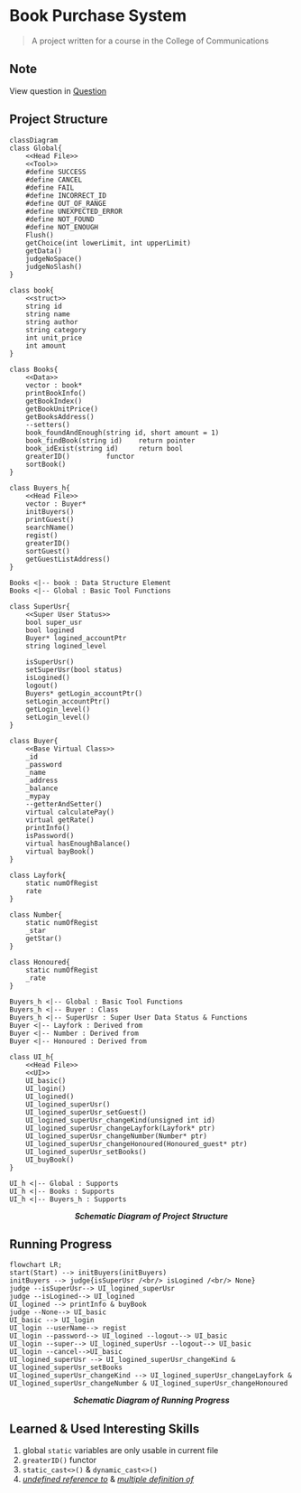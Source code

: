 # Book Purchase System

> A project written for a course in the College of Communications

## Note

View question in [Question](./Question)

## Project Structure

```mermaid
classDiagram
class Global{
	<<Head File>>
	<<Tool>>
	#define SUCCESS
	#define CANCEL
	#define FAIL
	#define INCORRECT_ID
	#define OUT_OF_RANGE
	#define UNEXPECTED_ERROR
	#define NOT_FOUND
	#define NOT_ENOUGH
	Flush()
	getChoice(int lowerLimit, int upperLimit)
	getData()
	judgeNoSpace()
	judgeNoSlash()
}

class book{
	<<struct>>
	string id
	string name
	string author
	string category
	int unit_price
	int amount
}

class Books{
	<<Data>>
	vector : book*
	printBookInfo()
	getBookIndex()
	getBookUnitPrice()
	getBooksAddress()
	--setters()
	book_foundAndEnough(string id, short amount = 1)	
	book_findBook(string id)	return pointer
	book_idExist(string id)		return bool
	greaterID()			functor
	sortBook()
}

class Buyers_h{
	<<Head File>>
	vector : Buyer*
	initBuyers()
	printGuest()
	searchName()
	regist()
	greaterID()
	sortGuest()
	getGuestListAddress()
}

Books <|-- book : Data Structure Element
Books <|-- Global : Basic Tool Functions

class SuperUsr{
	<<Super User Status>>
	bool super_usr
	bool logined
	Buyer* logined_accountPtr
	string logined_level
	
	isSuperUsr()
	setSuperUsr(bool status)
	isLogined()
	logout()
	Buyers* getLogin_accountPtr()
	setLogin_accountPtr()
	getLogin_level()
	setLogin_level()
}

class Buyer{
	<<Base Virtual Class>>
	_id
	_password
	_name
	_address
	_balance
	_mypay
	--getterAndSetter()
	virtual calculatePay()
	virtual getRate()
	printInfo()
	isPassword()
	virtual hasEnoughBalance()
	virtual bayBook()
}

class Layfork{
	static numOfRegist
	rate
}

class Number{
	static numOfRegist
	_star
	getStar()
}

class Honoured{
	static numOfRegist
	_rate
}

Buyers_h <|-- Global : Basic Tool Functions
Buyers_h <|-- Buyer : Class
Buyers_h <|-- SuperUsr : Super User Data Status & Functions
Buyer <|-- Layfork : Derived from
Buyer <|-- Number : Derived from
Buyer <|-- Honoured : Derived from

class UI_h{
	<<Head File>>
	<<UI>>
	UI_basic()
	UI_login()
	UI_logined()
	UI_logined_superUsr()
	UI_logined_superUsr_setGuest()
	UI_logined_superUsr_changeKind(unsigned int id)
	UI_logined_superUsr_changeLayfork(Layfork* ptr)
	UI_logined_superUsr_changeNumber(Number* ptr)
	UI_logined_superUsr_changeHonoured(Honoured_guest* ptr)
	UI_logined_superUsr_setBooks()
	UI_buyBook()
}

UI_h <|-- Global : Supports
UI_h <|-- Books : Supports
UI_h <|-- Buyers_h : Supports
```

<center><b><i>Schematic Diagram of Project Structure</i></b></center>

## Running Progress

```mermaid
flowchart LR;
start(Start) --> initBuyers(initBuyers)
initBuyers --> judge{isSuperUsr /<br/> isLogined /<br/> None}
judge --isSuperUsr--> UI_logined_superUsr
judge --isLogined--> UI_logined
UI_logined --> printInfo & buyBook
judge --None--> UI_basic
UI_basic --> UI_login
UI_login --userName--> regist
UI_login --password--> UI_logined --logout--> UI_basic
UI_login --super--> UI_logined_superUsr --logout--> UI_basic
UI_login --cancel-->UI_basic
UI_logined_superUsr --> UI_logined_superUsr_changeKind & UI_logined_superUsr_setBooks
UI_logined_superUsr_changeKind --> UI_logined_superUsr_changeLayfork & UI_logined_superUsr_changeNumber & UI_logined_superUsr_changeHonoured

```

<center><b><i>Schematic Diagram of Running Progress </i></b></center>

## Learned & Used Interesting Skills

1. global `static` variables are only usable in current file
2. `greaterID()` functor
3. `static_cast<>()` & `dynamic_cast<>()`
4. *<u>undefined reference to</u>* & *<u>multiple definition of</u>*
